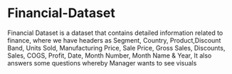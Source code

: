 # Financial-Dataset
Financial Dataset is a dataset that contains detailed information related to finance, where we have headers as Segment, Country, Product,Discount Band, Units Sold, Manufacturing Price, Sale Price, Gross Sales, Discounts, Sales, COGS, Profit, Date, Month Number, Month Name &amp; Year, It also answers some questions whereby Manager wants to see visuals
